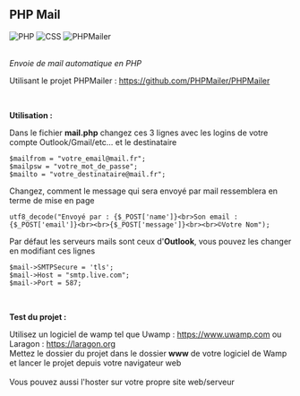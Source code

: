 <h2>PHP Mail</h2>
<div>
<a title="PHP"><img alt="PHP" src="https://img.shields.io/badge/PHP-Site%20web-purple"></a> <a title="CSS"><img alt="CSS" src="https://img.shields.io/badge/CSS-Style-blue"></a> <a title="PHPMailer"><img alt="PHPMailer" src="https://img.shields.io/badge/PHPMailer-Script-yellow"></a>
</div>
  
  <br>
  
*Envoie de mail automatique en PHP*

Utilisant le projet PHPMailer : https://github.com/PHPMailer/PHPMailer

<br>

__Utilisation :__

Dans le fichier __mail.php__ changez ces 3 lignes avec les logins de votre compte Outlook/Gmail/etc... et le destinataire

```
$mailfrom = "votre_email@mail.fr";
$mailpsw = "votre_mot_de_passe";
$mailto = "votre_destinataire@mail.fr";
```

Changez, comment le message qui sera envoyé par mail ressemblera en terme de mise en page

```
utf8_decode("Envoyé par : {$_POST['name']}<br>Son email : {$_POST['email']}<br><br>{$_POST['message']}<br><br>©Votre Nom");
```

Par défaut les serveurs mails sont ceux d'__Outlook__, vous pouvez les changer en modifiant ces lignes

```
$mail->SMTPSecure = 'tls';
$mail->Host = "smtp.live.com";
$mail->Port = 587;
```

<br>

__Test du projet :__

Utilisez un logiciel de wamp tel que Uwamp : https://www.uwamp.com ou Laragon : https://laragon.org
<br>
Mettez le dossier du projet dans le dossier __www__ de votre logiciel de Wamp et lancer le projet depuis votre navigateur web
<br><br>
Vous pouvez aussi l'hoster sur votre propre site web/serveur
